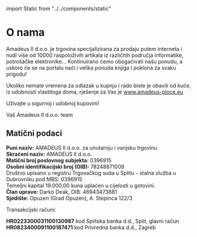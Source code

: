 import Static from "../../components/static"

<Static title="O nama" menuOpened={props.menuOpened}>

# O nama

Amadeus II d.o.o. je trgovina specijalizirana za prodaju putem interneta i nudi više od 10000 raspoloživih artikala iz različitih područja informatike, potrošačke elektronike... Kontinuirano ćemo obogaćivati našu ponudu, a uskoro će se na portalu naći i velika ponuda knjiga i poklona za svaku prigodu!

Ukoliko nemate vremena za odlazak u kupnju i rado biste je obavili od kuće, iz udobnosti vlastitoga doma, rješenje za Vas je www.amadeus-ploce.eu

Uživajte u sigurnoj i udobnoj kupovini!

Vaš Amadeus II d.o.o. team

## Matični podaci

**Puni naziv:** AMADEUS II d.o.o. za unutarnju i vanjsku trgovinu<br />
**Skraćeni naziv:** AMADEUS II d.o.o.<br />
**Matični broj poslovnog subjekta:** 0396915<br />
**Osobni identifikacijski broj (OIB):** 78248871009<br />
Društvo upisano u registru Trgovačkog suda u Splitu - stalna služba u Dubrovniku pod MBS: 0396915<br />
Temeljni kapital 19.000,00 kuna uplaćen u cijelosti u gotovini.<br />
**Član uprave:** Darko Deak, OIB: 46943473881<br />
**Sjedište:** Opuzen (Grad Opuzen), A. Stepinca 122/3

Transakcijski računi:

**HR0223300031100130987** kod Splitska banka d.d., Split, glavni račun<br />
**HR0823400091100187471** kod Privredna banka d.d., Zagreb

</Static>
